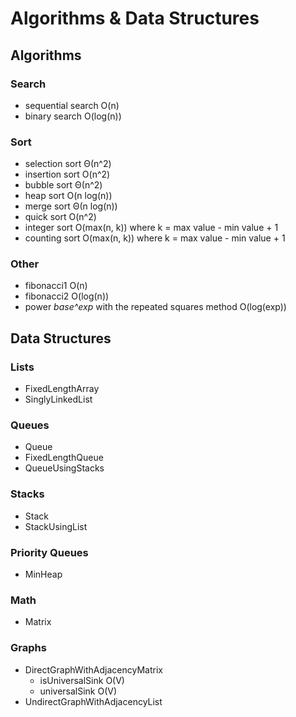 # Algorithms & Data Structures  

## Algorithms

### Search
- sequential search O(n)
- binary search O(log(n))

### Sort
- selection sort Θ(n^2)
- insertion sort O(n^2)
- bubble sort Θ(n^2)
- heap sort O(n log(n))
- merge sort Θ(n log(n))
- quick sort O(n^2)
- integer sort O(max(n, k))  where k = max value - min value + 1
- counting sort O(max(n, k))  where k = max value - min value + 1

### Other
- fibonacci1 O(n)
- fibonacci2 O(log(n))
- power *base^exp* with the repeated squares method O(log(exp))

## Data Structures
### Lists
- FixedLengthArray
- SinglyLinkedList
### Queues 
- Queue
- FixedLengthQueue
- QueueUsingStacks
### Stacks
- Stack
- StackUsingList
### Priority Queues
- MinHeap
### Math
- Matrix
### Graphs 
- DirectGraphWithAdjacencyMatrix
  - isUniversalSink O(V)
  - universalSink O(V)
- UndirectGraphWithAdjacencyList  
